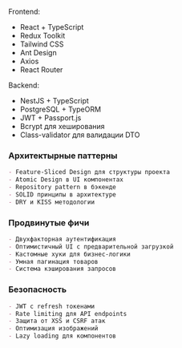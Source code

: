 Frontend:
- React + TypeScript 
- Redux Toolkit 
- Tailwind CSS 
- Ant Design 
- Axios 
- React Router

Backend:
- NestJS + TypeScript
- PostgreSQL + TypeORM 
- JWT + Passport.js 
- Bcrypt для хеширования
- Class-validator для валидации DTO

### Архитектырные паттерны
```markdown 
- Feature-Sliced Design для структуры проекта
- Atomic Design в UI компонентах
- Repository pattern в бэкенде
- SOLID принципы в архитектуре
- DRY и KISS методологии
```

### Продвинутые фичи
```markdown
- Двухфакторная аутентификация
- Оптимистичный UI с предварительной загрузкой
- Кастомные хуки для бизнес-логики
- Умная пагинация товаров
- Система кэширования запросов
```

### Безопасность
```markdown
- JWT с refresh токенами
- Rate limiting для API endpoints
- Защита от XSS и CSRF атак
- Оптимизация изображений
- Lazy loading для компонентов
```
